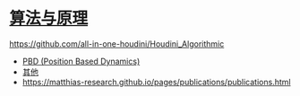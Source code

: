 # [算法与原理](https://github.com/all-in-one-houdini/Houdini_Algorithmic)

https://github.com/all-in-one-houdini/Houdini_Algorithmic

* [PBD (Position Based Dynamics)](https://github.com/FofightFong/All_In_One/blob/master/HoudiniAlgorithmic/pbd.md)
* [其他](https://github.com/FofightFong/All_In_One/blob/master/HoudiniAlgorithmic/others.md)
* []()
https://matthias-research.github.io/pages/publications/publications.html


